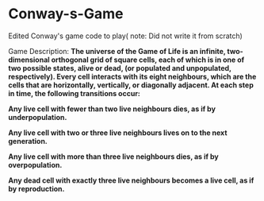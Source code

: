 # Conway-s-Game

Edited Conway's game code to play( note: Did not write it from scratch)

Game Description: 
**The universe of the Game of Life is an infinite, two-dimensional orthogonal grid of square cells, each of which is in one of two possible states, alive or dead, (or populated and unpopulated, respectively). Every cell interacts with its eight neighbours, which are the cells that are horizontally, vertically, or diagonally adjacent. At each step in time, the following transitions occur:**

**Any live cell with fewer than two live neighbours dies, as if by underpopulation.**

**Any live cell with two or three live neighbours lives on to the next generation.**

**Any live cell with more than three live neighbours dies, as if by overpopulation.**

**Any dead cell with exactly three live neighbours becomes a live cell, as if by reproduction.**

